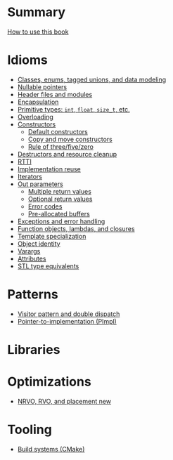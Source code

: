# Summary

[How to use this book](./how_to_use_this_book.md)

# Idioms

- [Classes, enums, tagged unions, and data modeling]()
- [Nullable pointers]()
- [Header files and modules]()
- [Encapsulation]()
- [Primitive types: `int`, `float`, `size_t`, etc.]()
- [Overloading]()
- [Constructors](./idioms/constructors.md)
  - [Default constructors](./idioms/constructors/default_constructors.md)
  - [Copy and move constructors](./idioms/constructors/copy_and_move_constructors.md)
  - [Rule of three/five/zero](./idioms/constructors/rule_of_three_five_zero.md)
- [Destructors and resource cleanup](./idioms/destructors.md)
- [RTTI](./idioms/rtti.md)
- [Implementation reuse](./idioms/implementation_reuse.md)
- [Iterators](./idioms/iterators.md)
- [Out parameters](./idioms/out_parameters.md)
  - [Multiple return values](./idioms/out_params/multiple_return.md)
  - [Optional return values](./idioms/out_params/optional_return.md)
  - [Error codes](./idioms/out_params/error_codes.md)
  - [Pre-allocated buffers](./idioms/out_params/pre-allocated_buffers.md)
- [Exceptions and error handling](./idioms/exceptions.md)
- [Function objects, lambdas, and closures](./idioms/function_objects_and_lambdas.md)
- [Template specialization](./idioms/template_specialization.md)
- [Object identity](./idioms/object_identity.md)
- [Varargs](./idioms/varargs.md)
- [Attributes]()
- [STL type equivalents]()

# Patterns

- [Visitor pattern and double dispatch](./patterns/visitor_pattern.md)
- [Pointer-to-implementation (PImpl)](./patterns/pimpl.md)

# Libraries

# Optimizations

- [NRVO, RVO, and placement new](./optimizations/rvo_and_placement_new.md)

# Tooling

- [Build systems (CMake)](./tooling/build_systems.md)
